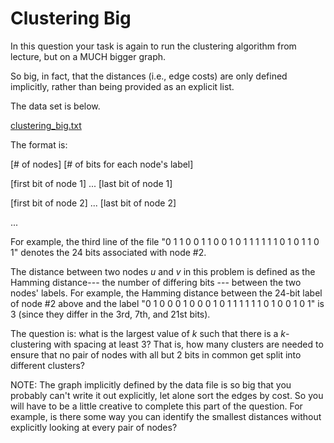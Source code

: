 # Clustering Big

In this question your task is again to run the clustering algorithm from lecture, but on a MUCH bigger graph.

So big, in fact, that the distances (i.e., edge costs) are only defined implicitly, rather than being provided as an explicit list.

The data set is below.

[clustering_big.txt](clustering_big.txt)

The format is:

[# of nodes] [# of bits for each node's label]

[first bit of node 1] ... [last bit of node 1]

[first bit of node 2] ... [last bit of node 2]

...

For example, the third line of the file "0 1 1 0 0 1 1 0 0 1 0 1 1 1 1 1 1 0 1 0 1 1 0 1" denotes the 24 bits associated with node #2.

The distance between two nodes $u$ and $v$ in this problem is defined as the Hamming distance--- the number of differing bits --- between the two nodes' labels.  For example, the Hamming distance between the 24-bit label of node #2 above and the label "0 1 0 0 0 1 0 0 0 1 0 1 1 1 1 1 1 0 1 0 0 1 0 1" is 3 (since they differ in the 3rd, 7th, and 21st bits).

The question is: what is the largest value of $k$ such that there is a $k$-clustering with spacing at least 3?  That is, how many clusters are needed to ensure that no pair of nodes with all but 2 bits in common get split into different clusters?

NOTE: The graph implicitly defined by the data file is so big that you probably can't write it out explicitly, let alone sort the edges by cost.  So you will have to be a little creative to complete this part of the question.  For example, is there some way you can identify the smallest distances without explicitly looking at every pair of nodes?
